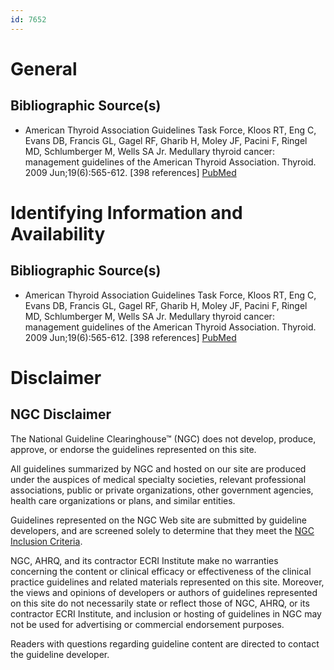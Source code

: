 ```yaml
---
id: 7652
---
```


# General

## Bibliographic Source(s)

- American Thyroid Association Guidelines Task Force, Kloos RT, Eng C, Evans DB, Francis GL, Gagel RF, Gharib H, Moley JF, Pacini F, Ringel MD, Schlumberger M, Wells SA Jr. Medullary thyroid cancer: management guidelines of the American Thyroid Association. Thyroid. 2009 Jun;19(6):565-612. [398 references] [ PubMed ](http://www.ncbi.nlm.nih.gov/entrez/query.fcgi?cmd=Retrieve&db=pubmed&dopt=Abstract&list_uids=19469690)

# Identifying Information and Availability

## Bibliographic Source(s)

- American Thyroid Association Guidelines Task Force, Kloos RT, Eng C, Evans DB, Francis GL, Gagel RF, Gharib H, Moley JF, Pacini F, Ringel MD, Schlumberger M, Wells SA Jr. Medullary thyroid cancer: management guidelines of the American Thyroid Association. Thyroid. 2009 Jun;19(6):565-612. [398 references] [ PubMed ](http://www.ncbi.nlm.nih.gov/entrez/query.fcgi?cmd=Retrieve&db=pubmed&dopt=Abstract&list_uids=19469690)

# Disclaimer

## NGC Disclaimer

The National Guideline Clearinghouse™ (NGC) does not develop, produce, approve, or endorse the guidelines represented on this site.

All guidelines summarized by NGC and hosted on our site are produced under the auspices of medical specialty societies, relevant professional associations, public or private organizations, other government agencies, health care organizations or plans, and similar entities.

Guidelines represented on the NGC Web site are submitted by guideline developers, and are screened solely to determine that they meet the [NGC Inclusion Criteria](/help-and-about/summaries/inclusion-criteria).

NGC, AHRQ, and its contractor ECRI Institute make no warranties concerning the content or clinical efficacy or effectiveness of the clinical practice guidelines and related materials represented on this site. Moreover, the views and opinions of developers or authors of guidelines represented on this site do not necessarily state or reflect those of NGC, AHRQ, or its contractor ECRI Institute, and inclusion or hosting of guidelines in NGC may not be used for advertising or commercial endorsement purposes.

Readers with questions regarding guideline content are directed to contact the guideline developer.

